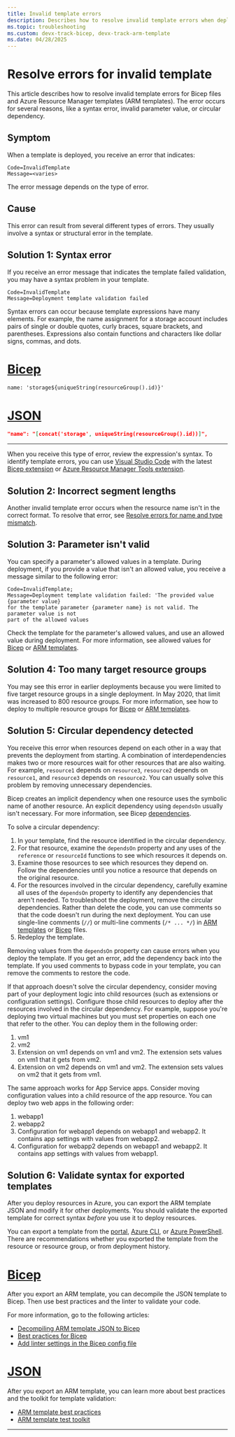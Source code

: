 ```yaml
---
title: Invalid template errors
description: Describes how to resolve invalid template errors when deploying Bicep files or Azure Resource Manager templates (ARM templates).
ms.topic: troubleshooting
ms.custom: devx-track-bicep, devx-track-arm-template
ms.date: 04/28/2025
---
```


# Resolve errors for invalid template

This article describes how to resolve invalid template errors for Bicep files and Azure Resource Manager templates (ARM templates). The error occurs for several reasons, like a syntax error, invalid parameter value, or circular dependency.

## Symptom

When a template is deployed, you receive an error that indicates:

```Output
Code=InvalidTemplate
Message=<varies>
```

The error message depends on the type of error.

## Cause

This error can result from several different types of errors. They usually involve a syntax or structural error in the template.

<a id="syntax-error"></a>

## Solution 1: Syntax error

If you receive an error message that indicates the template failed validation, you may have a syntax problem in your template.

```Output
Code=InvalidTemplate
Message=Deployment template validation failed
```

Syntax errors can occur because template expressions have many elements. For example, the name assignment for a storage account includes pairs of single or double quotes, curly braces, square brackets, and parentheses. Expressions also contain functions and characters like dollar signs, commas, and dots.


# [Bicep](#tab/bicep)

```bicep
name: 'storage${uniqueString(resourceGroup().id)}'
```

# [JSON](#tab/json)

```json
"name": "[concat('storage', uniqueString(resourceGroup().id))]",
```

---

When you receive this type of error, review the expression's syntax. To identify template errors, you can use [Visual Studio Code](https://code.visualstudio.com) with the latest [Bicep extension](https://marketplace.visualstudio.com/items?itemName=ms-azuretools.vscode-bicep) or [Azure Resource Manager Tools extension](https://marketplace.visualstudio.com/items?itemName=msazurermtools.azurerm-vscode-tools).

<a id="incorrect-segment-lengths"></a>

## Solution 2: Incorrect segment lengths

Another invalid template error occurs when the resource name isn't in the correct format. To resolve that error, see [Resolve errors for name and type mismatch](error-invalid-name-segments.md).

<a id="parameter-not-valid"></a>

## Solution 3: Parameter isn't valid

You can specify a parameter's allowed values in a template. During deployment, if you provide a value that isn't an allowed value, you receive a message similar to the following error:

```Output
Code=InvalidTemplate;
Message=Deployment template validation failed: 'The provided value {parameter value}
for the template parameter {parameter name} is not valid. The parameter value is not
part of the allowed values
```

Check the template for the parameter's allowed values, and use an allowed value during deployment. For more information, see allowed values for [Bicep](../bicep/parameters.md#allowed-values) or [ARM templates](../templates/parameters.md#allowed-values).

<a id="too-many-resource-groups"></a>

## Solution 4: Too many target resource groups

You may see this error in earlier deployments because you were limited to five target resource groups in a single deployment. In May 2020, that limit was increased to 800 resource groups. For more information, see how to deploy to multiple resource groups for [Bicep](../bicep/deploy-to-resource-group.md#deploy-to-multiple-resource-groups) or [ARM templates](../templates/deploy-to-resource-group.md#deploy-to-multiple-resource-groups).

<a id="circular-dependency"></a>

## Solution 5: Circular dependency detected

You receive this error when resources depend on each other in a way that prevents the deployment from starting. A combination of interdependencies makes two or more resources wait for other resources that are also waiting. For example, `resource1` depends on `resource3`, `resource2` depends on `resource1`, and `resource3` depends on `resource2`. You can usually solve this problem by removing unnecessary dependencies.

Bicep creates an implicit dependency when one resource uses the symbolic name of another resource. An explicit dependency using `dependsOn` usually isn't necessary. For more information, see Bicep [dependencies](../bicep/resource-dependencies.md).

To solve a circular dependency:

1. In your template, find the resource identified in the circular dependency.
1. For that resource, examine the `dependsOn` property and any uses of the `reference` or `resourceId` functions to see which resources it depends on.
1. Examine those resources to see which resources they depend on. Follow the dependencies until you notice a resource that depends on the original resource.
1. For the resources involved in the circular dependency, carefully examine all uses of the `dependsOn` property to identify any dependencies that aren't needed. To troubleshoot the deployment, remove the circular dependencies. Rather than delete the code, you can use comments so that the code doesn't run during the next deployment. You can use single-line comments (`//`) or multi-line comments (`/* ... */`) in [ARM templates](../templates/syntax.md#comments-and-metadata) or [Bicep](../bicep/file.md#comments) files.
1. Redeploy the template.

Removing values from the `dependsOn` property can cause errors when you deploy the template. If you get an error, add the dependency back into the template. If you used comments to bypass code in your template, you can remove the comments to restore the code.

If that approach doesn't solve the circular dependency, consider moving part of your deployment logic into child resources (such as extensions or configuration settings). Configure those child resources to deploy after the resources involved in the circular dependency. For example, suppose you're deploying two virtual machines but you must set properties on each one that refer to the other. You can deploy them in the following order:

1. vm1
1. vm2
1. Extension on vm1 depends on vm1 and vm2. The extension sets values on vm1 that it gets from vm2.
1. Extension on vm2 depends on vm1 and vm2. The extension sets values on vm2 that it gets from vm1.

The same approach works for App Service apps. Consider moving configuration values into a child resource of the app resource. You can deploy two web apps in the following order:

1. webapp1
1. webapp2
1. Configuration for webapp1 depends on webapp1 and webapp2. It contains app settings with values from webapp2.
1. Configuration for webapp2 depends on webapp1 and webapp2. It contains app settings with values from webapp1.

## Solution 6: Validate syntax for exported templates

After you deploy resources in Azure, you can export the ARM template JSON and modify it for other deployments. You should validate the exported template for correct syntax _before_ you use it to deploy resources.

You can export a template from the [portal](../templates/export-template-portal.md), [Azure CLI](../templates/export-template-cli.md), or [Azure PowerShell](../templates/export-template-powershell.md). There are recommendations whether you exported the template from the resource or resource group, or from deployment history.

# [Bicep](#tab/bicep)

After you export an ARM template, you can decompile the JSON template to Bicep. Then use best practices and the linter to validate your code.

For more information, go to the following articles:

- [Decompiling ARM template JSON to Bicep](../bicep/decompile.md)
- [Best practices for Bicep](../bicep/best-practices.md)
- [Add linter settings in the Bicep config file](../bicep/bicep-config-linter.md)


# [JSON](#tab/json)

After you export an ARM template, you can learn more about best practices and the toolkit for template validation:

- [ARM template best practices](../templates/best-practices.md)
- [ARM template test toolkit](../templates/test-toolkit.md)

---
